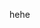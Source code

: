 hehe

<!---
weiean/weiean is a ✨ special ✨ repository because its `README.md` (this file) appears on your GitHub profile.
You can click the Preview link to take a look at your changes.
--->
